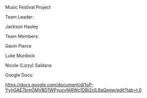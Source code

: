 Music Festival Project

Team Leader:

Jackson Hauley

Team Members:

Gavin Pierce

Luke Murdock

Nicole (Lizzy) Saldana

Google Docs:

https://docs.google.com/document/d/1oP-YyhGAE7bmOMVBD1WPyucvNjRWc1DBi2clL6aQegw/edit?tab=t.0


